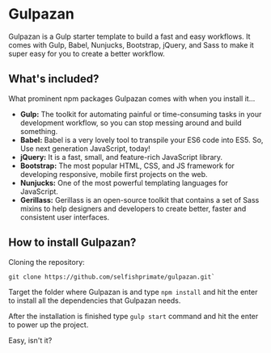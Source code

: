 # Gulpazan
Gulpazan is a Gulp starter template to build a fast and easy workflows. It comes with Gulp, Babel, Nunjucks, Bootstrap, jQuery, and Sass to make it super easy for you to create a better workflow.

## What's included?
What prominent npm packages Gulpazan comes with when you install it...

- **Gulp:** The toolkit for automating painful or time-consuming tasks in your development workflow, so you can stop messing around and build something.
- **Babel:** Babel is a very lovely tool to transpile your ES6 code into ES5. So, Use next generation JavaScript, today!
- **jQuery:** It is a fast, small, and feature-rich JavaScript library.
- **Bootstrap:** The most popular HTML, CSS, and JS framework for developing responsive, mobile first projects on the web.
- **Nunjucks:** One of the most powerful templating languages for JavaScript.
- **Gerillass:** Gerillass is an open-source toolkit that contains a set of Sass mixins to help designers and developers to create better, faster and consistent user interfaces.

## How to install Gulpazan?

Cloning the repository: 
  
    git clone https://github.com/selfishprimate/gulpazan.git` 

Target the folder where Gulpazan is and type `npm install` and hit the enter to install all the dependencies that Gulpazan needs.

After the installation is finished type `gulp start` command and hit the enter to power up the project.

Easy, isn't it?
